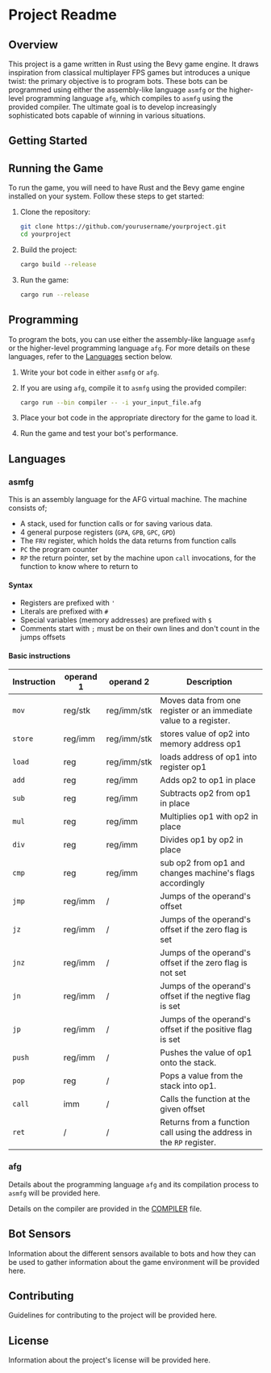 # Project Readme

## Overview
This project is a game written in Rust using the Bevy game engine. It draws inspiration from classical multiplayer FPS games but introduces a unique twist: the primary objective is to program bots. These bots can be programmed using either the assembly-like language `asmfg` or the higher-level programming language `afg`, which compiles to `asmfg` using the provided compiler. The ultimate goal is to develop increasingly sophisticated bots capable of winning in various situations.

## Getting Started
## Running the Game
To run the game, you will need to have Rust and the Bevy game engine installed on your system. Follow these steps to get started:

1. Clone the repository:
   ```sh
   git clone https://github.com/yourusername/yourproject.git
   cd yourproject
   ```

2. Build the project:
   ```sh
   cargo build --release
   ```

3. Run the game:
   ```sh
   cargo run --release
   ```

## Programming
To program the bots, you can use either the assembly-like language `asmfg` or the higher-level programming language `afg`. For more details on these languages, refer to the [Languages](#languages) section below.

1. Write your bot code in either `asmfg` or `afg`.

2. If you are using `afg`, compile it to `asmfg` using the provided compiler:
   ```sh
   cargo run --bin compiler -- -i your_input_file.afg
   ```

3. Place your bot code in the appropriate directory for the game to load it.

4. Run the game and test your bot's performance.

## Languages

### asmfg
This is an assembly language for the AFG virtual machine. The machine consists of;
* A stack, used for function calls or for saving various data.
* 4 general purpose registers (`GPA`, `GPB`, `GPC`, `GPD`)
* The `FRV` register, which holds the data returns from function calls
* `PC` the program counter
* `RP` the return pointer, set by the machine upon `call` invocations, for the function to know where to return to

#### Syntax
* Registers are prefixed with `'`
* Literals are prefixed with `#`
* Special variables (memory addresses) are prefixed with `$`
* Comments start with `;` must be on their own lines and don't count in the jumps offsets

#### Basic instructions
| Instruction | operand 1 |  operand 2  | Description |
|-------------|-----------|-------------|-------------|
| `mov`       | reg/stk   | reg/imm/stk | Moves data from one register or an immediate value to a register. |
| `store`     | reg/imm   | reg/imm/stk | stores value of op2 into memory address op1 |
| `load`      | reg       | reg/imm/stk | loads address of op1 into register op1 |
| `add`       | reg       | reg/imm     | Adds op2 to op1 in place |
| `sub`       | reg       | reg/imm     | Subtracts op2 from op1 in place |
| `mul`       | reg       | reg/imm     | Multiplies op1 with op2 in place |
| `div`       | reg       | reg/imm     | Divides op1 by op2 in place |
| `cmp`       | reg       | reg/imm     | sub op2 from op1 and changes machine's flags accordingly |
| `jmp`       | reg/imm   |      /      | Jumps of the operand's offset |
| `jz`        | reg/imm   |      /      | Jumps of the operand's offset if the zero flag is set |
| `jnz`       | reg/imm   |      /      | Jumps of the operand's offset if the zero flag is not set |
| `jn`        | reg/imm   |      /      | Jumps of the operand's offset if the negtive flag is set |
| `jp`        | reg/imm   |      /      | Jumps of the operand's offset if the positive flag is set |
| `push`      | reg/imm   |      /      | Pushes the value of op1 onto the stack. |
| `pop`       | reg       |      /      | Pops a value from the stack into op1. |
| `call`      | imm       |      /      | Calls the function at the given offset |
| `ret`       |     /     |      /      | Returns from a function call using the address in the `RP` register. |

### afg
Details about the programming language `afg` and its compilation process to `asmfg` will be provided here.

Details on the compiler are provided in the [COMPILER](./COMPILER.md) file.

## Bot Sensors
Information about the different sensors available to bots and how they can be used to gather information about the game environment will be provided here.

## Contributing
Guidelines for contributing to the project will be provided here.

## License
Information about the project's license will be provided here.
